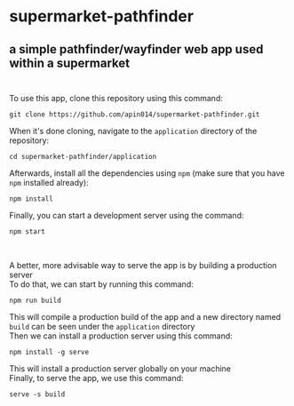 # supermarket-pathfinder
a simple pathfinder/wayfinder web app used within a supermarket
<br>
<br>
---
To use this app, clone this repository using this command:

```
git clone https://github.com/apin014/supermarket-pathfinder.git
```

When it's done cloning, navigate to the `application` directory of the repository:

```
cd supermarket-pathfinder/application
```

Afterwards, install all the dependencies using `npm` (make sure that you have `npm` installed already):

```
npm install
```

Finally, you can start a development server using the command:

```
npm start
```

<br>

A better, more advisable way to serve the app is by building a production server
<br>
To do that, we can start by running this command:

```
npm run build
```

This will compile a production build of the app and a new directory named `build` can be seen under the `application` directory
<br>
Then we can install a production server using this command:

```
npm install -g serve
```

This will install a production server globally on your machine
<br>
Finally, to serve the app, we use this command:

```
serve -s build
```
